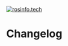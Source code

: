 [![rosinfo.tech](https://cdn.rosinfo.tech/id/logo/id_logo_width_160.svg "rosinfo.tech")](https://rosinfo.tech)

# Changelog

